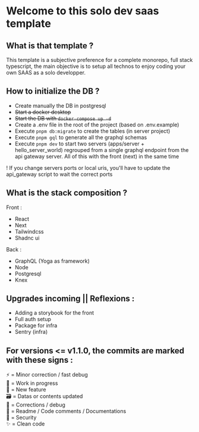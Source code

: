 # Welcome to this solo dev saas template

## What is that template ?

This template is a subjective preference for a complete monorepo, full stack typescript, the main objective is to setup all technos to enjoy coding your own SAAS as a solo developper.

## How to initialize the DB ?
- Create manually the DB in postgresql
- ~~Start a docker desktop~~
- ~~Start the DB with `docker-compose up -d`~~
- Create a .env file in the root of the project (based on .env.example)
- Execute `pnpm db:migrate` to create the tables (in server project)
- Execute `pnpm gql` to generate all the graphql schemas
- Execute `pnpm dev` to start two servers (apps/server + hello_server_world)
  regrouped from a single graphql endpoint from the api gateway server. All of
  this with the front (next) in the same time

! If you change servers ports or local uris, you'll have to update the api_gateway script to wait the correct ports

## What is the stack composition ?

Front : 
- React
- Next
- Tailwindcss
- Shadnc ui

Back : 
- GraphQL (Yoga as framework)
- Node
- Postgresql
- Knex

## Upgrades incoming || Reflexions : 
- Adding a storybook for the front
- Full auth setup
- Package for infra
- Sentry (infra)

## For versions <= v1.1.0, the commits are marked with these signs : 

:zap: = Minor correction / fast debug \
:construction: = Work in progress \
:tada: = New feature \
:card_file_box: = Datas or contents updated \
:hammer: = Corrections / debug \
:memo: = Readme / Code comments / Documentations \
:rotating_light: = Security \
:sparkles: = Clean code

